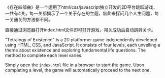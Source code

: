《存在四部曲》是一个运用了html/css/javascript独立开发的2D平台跳跃游戏，一共有4关，每一关都揭示了一个关于存在的主题，借此来探问几个人生问题，每一关通关的方法都不同。

直接通过浏览器打开index.html文件即可打开游戏，闯关成功后自动跳转关卡。

"Tetralogy of Existence" is a 2D platformer game independently developed using HTML, CSS, and JavaScript. 
It consists of four levels, each unveiling a theme about existence and exploring fundamental life questions. 
The method to complete each level varies.  

Simply open the `index.html` file in a browser to start the game. Upon completing a level, the game will automatically proceed to the next one.
